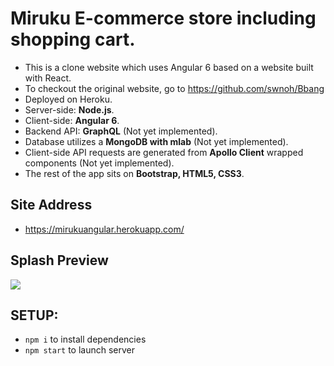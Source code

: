 # Miruku E-commerce store including shopping cart.

- This is a clone website which uses Angular 6 based on a website built with React.
- To checkout the original website, go to https://github.com/swnoh/Bbang
- Deployed on Heroku.
- Server-side: **Node.js**.
- Client-side: **Angular 6**.
- Backend API: **GraphQL** (Not yet implemented).
- Database utilizes a **MongoDB with mlab** (Not yet implemented).
- Client-side API requests are generated from **Apollo Client** wrapped components (Not yet implemented).
- The rest of the app sits on **Bootstrap, HTML5, CSS3**.

## Site Address

- https://mirukuangular.herokuapp.com/

## Splash Preview

<img src="https://www.dropbox.com/s/mmkqzwxpu1tamgr/miruku-homepage.png?raw=1" />

## SETUP:

- `npm i` to install dependencies
- `npm start` to launch server

